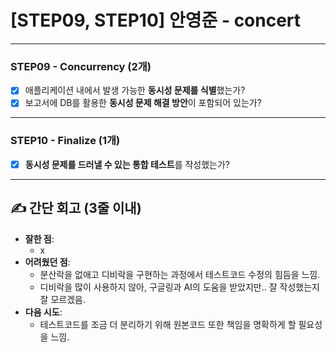 # [STEP09, STEP10] 안영준 - concert

---

### STEP09 - Concurrency (2개)
- [x] 애플리케이션 내에서 발생 가능한 **동시성 문제를 식별**했는가?
- [x] 보고서에 DB를 활용한 **동시성 문제 해결 방안**이 포함되어 있는가?

---

### STEP10 - Finalize (1개)
- [x] **동시성 문제를 드러낼 수 있는 통합 테스트**를 작성했는가?

---

## ✍️ 간단 회고 (3줄 이내)
- **잘한 점**:
  - x
- **어려웠던 점**:
  - 분산락을 없애고 디비락을 구현하는 과정에서 테스트코드 수정의 힘듬을 느낌.
  - 디비락을 많이 사용하지 않아, 구글링과 AI의 도움을 받았지만.. 잘 작성했는지 잘 모르겠음.
- **다음 시도**:
  - 테스트코드를 조금 더 분리하기 위해 원본코드 또한 책임을 명확하게 할 필요성을 느낌.